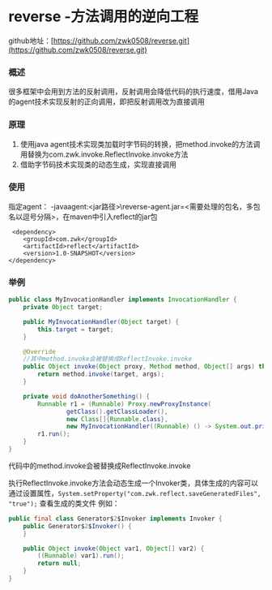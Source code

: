 # reverse -方法调用的逆向工程

github地址：[https://github.com/zwk0508/reverse.git](https://github.com/zwk0508/reverse.git)

### 概述

很多框架中会用到方法的反射调用，反射调用会降低代码的执行速度，借用Java的agent技术实现反射的正向调用，即把反射调用改为直接调用

### 原理

1. 使用java agent技术实现类加载时字节码的转换，把method.invoke的方法调用替换为com.zwk.invoke.ReflectInvoke.invoke方法
2. 借助字节码技术实现类的动态生成，实现直接调用

### 使用

指定agent： -javaagent:<jar路径>\reverse-agent.jar=<需要处理的包名，多包名以逗号分隔>，在maven中引入reflect的jar包

```code
 <dependency>
    <groupId>com.zwk</groupId>
    <artifactId>reflect</artifactId>
    <version>1.0-SNAPSHOT</version>
</dependency>
```

### 举例

```java
public class MyInvocationHandler implements InvocationHandler {
    private Object target;

    public MyInvocationHandler(Object target) {
        this.target = target;
    }

    @Override
    //其中method.invoke会被替换成ReflectInvoke.invoke
    public Object invoke(Object proxy, Method method, Object[] args) throws Throwable {
        return method.invoke(target, args);
    }

    private void doAnotherSomething() {
        Runnable r1 = (Runnable) Proxy.newProxyInstance(
                getClass().getClassLoader(),
                new Class[]{Runnable.class},
                new MyInvocationHandler((Runnable) () -> System.out.println("run")));
        r1.run();
    }
}

```

代码中的method.invoke会被替换成ReflectInvoke.invoke

执行ReflectInvoke.invoke方法会动态生成一个Invoker类，具体生成的内容可以通过设置属性，`System.setProperty("com.zwk.reflect.saveGeneratedFiles", "true");`
查看生成的类文件 例如：

```java
public final class Generator$2$Invoker implements Invoker {
    public Generator$2$Invoker() {
    }

    public Object invoke(Object var1, Object[] var2) {
        ((Runnable) var1).run();
        return null;
    }
}
```
